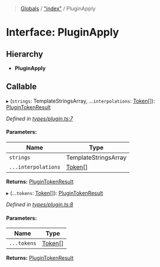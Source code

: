 > [Globals](../README.md) / ["index"](../modules/_index_.md) / PluginApply

# Interface: PluginApply

## Hierarchy

- **PluginApply**

## Callable

▸ (`strings`: TemplateStringsArray, ...`interpolations`: [Token](../modules/_index_.md#token)[]): [PluginTokenResult](../modules/_index_.md#plugintokenresult)

_Defined in [types/plugin.ts:7](https://github.com/kenoxa/beamwind/blob/main/packages/beamwind/src/types/plugin.ts#L7)_

#### Parameters:

| Name                | Type                                   |
| ------------------- | -------------------------------------- |
| `strings`           | TemplateStringsArray                   |
| `...interpolations` | [Token](../modules/_index_.md#token)[] |

**Returns:** [PluginTokenResult](../modules/_index_.md#plugintokenresult)

▸ (...`tokens`: [Token](../modules/_index_.md#token)[]): [PluginTokenResult](../modules/_index_.md#plugintokenresult)

_Defined in [types/plugin.ts:8](https://github.com/kenoxa/beamwind/blob/main/packages/beamwind/src/types/plugin.ts#L8)_

#### Parameters:

| Name        | Type                                   |
| ----------- | -------------------------------------- |
| `...tokens` | [Token](../modules/_index_.md#token)[] |

**Returns:** [PluginTokenResult](../modules/_index_.md#plugintokenresult)
